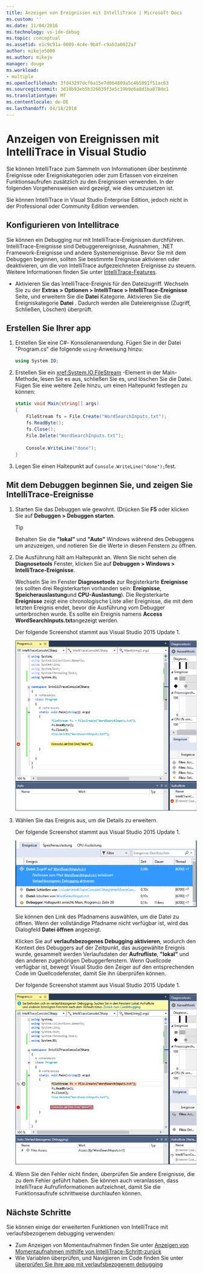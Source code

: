 ```yaml
---
title: Anzeigen von Ereignissen mit IntelliTrace | Microsoft Docs
ms.custom: ''
ms.date: 11/04/2016
ms.technology: vs-ide-debug
ms.topic: conceptual
ms.assetid: e1c9c91a-0009-4c4e-9b4f-c9ab3a6022a7
author: mikejo5000
ms.author: mikejo
manager: douge
ms.workload:
- multiple
ms.openlocfilehash: 3fd43297dcf6a15e7d064809a5c4b5091f51ac63
ms.sourcegitcommit: 3d10b93eb5b326639f3e5c19b9e6a8d1ba078de1
ms.translationtype: MT
ms.contentlocale: de-DE
ms.lasthandoff: 04/18/2018
---
```

# <a name="view-events-with-intellitrace-in-visual-studio"></a>Anzeigen von Ereignissen mit IntelliTrace in Visual Studio
Sie können IntelliTrace zum Sammeln von Informationen über bestimmte Ereignisse oder Ereigniskategorien oder zum Erfassen von einzelnen Funktionsaufrufen zusätzlich zu den Ereignissen verwenden. In der folgenden Vorgehensweisen wird gezeigt, wie dies umzusetzen ist.  
  
 Sie können IntelliTrace in Visual Studio Enterprise Edition, jedoch nicht in der Professional oder Community Edition verwenden.  
  
##  <a name="GettingStarted"></a> Konfigurieren von Intellitrace  
 Sie können ein Debugging nur mit IntelliTrace-Ereignissen durchführen. IntelliTrace-Ereignisse sind Debuggerereignisse, Ausnahmen, .NET Framework-Ereignisse und andere Systemereignisse. Bevor Sie mit dem Debuggen beginnen, sollten Sie bestimmte Ereignisse aktivieren oder deaktivieren, um die von IntelliTrace aufgezeichneten Ereignisse zu steuern. Weitere Informationen finden Sie unter [IntelliTrace-Features](../debugger/intellitrace-features.md).  
  
 - Aktivieren Sie das IntelliTrace-Ereignis für den Dateizugriff. Wechseln Sie zu der **Extras > Optionen > IntelliTrace > IntelliTrace-Ereignisse** Seite, und erweitern Sie die **Datei** Kategorie. Aktivieren Sie die Ereigniskategorie **Datei** . Dadurch werden alle Dateiereignisse (Zugriff, Schließen, Löschen) überprüft.

## <a name="create-your-app"></a>Erstellen Sie Ihrer app
  
1.  Erstellen Sie eine C#- Konsolenanwendung. Fügen Sie in der Datei "Program.cs" die folgende `using`-Anweisung hinzu:  
  
    ```csharp  
    using System.IO;  
    ```  
  
2.  Erstellen Sie ein <xref:System.IO.FileStream> -Element in der Main-Methode, lesen Sie es aus, schließen Sie es, und löschen Sie die Datei. Fügen Sie eine weitere Zeile hinzu, um einen Haltepunkt festlegen zu können:  
  
    ```csharp  
    static void Main(string[] args)  
    {  
        FileStream fs = File.Create("WordSearchInputs.txt");  
        fs.ReadByte();  
        fs.Close();  
        File.Delete("WordSearchInputs.txt");  
  
        Console.WriteLine("done");  
    }  
    ```  
  
3.  Legen Sie einen Haltepunkt auf `Console.WriteLine("done");`fest.  

## <a name="start-debugging-and-view-intellitrace-events"></a>Mit dem Debuggen beginnen Sie, und zeigen Sie IntelliTrace-Ereignisse
  
1.  Starten Sie das Debuggen wie gewohnt. (Drücken Sie **F5** oder klicken Sie auf **Debuggen > Debuggen starten**.  
  
    > [!TIP]
    >  Behalten Sie die **"lokal"** und **"Auto"** Windows während des Debuggens um anzuzeigen, und notieren Sie die Werte in diesen Fenstern zu öffnen.  
  
2.  Die Ausführung hält am Haltepunkt an. Wenn Sie nicht sehen die **Diagnosetools** Fenster, klicken Sie auf **Debuggen > Windows > IntelliTrace-Ereignisse**.  
  
     Wechseln Sie im Fenster **Diagnosetools** zur Registerkarte **Ereignisse** (es sollten drei Registerkarten vorhanden sein: **Ereignisse**, **Speicherauslastung**und **CPU-Auslastung**). Die Registerkarte **Ereignisse** zeigt eine chronologische Liste aller Ereignisse, die mit dem letzten Ereignis endet, bevor die Ausführung vom Debugger unterbrochen wurde. Es sollte ein Ereignis namens **Access WordSearchInputs.txt**angezeigt werden.  
  
     Der folgende Screenshot stammt aus Visual Studio 2015 Update 1.  
  
     ![IntelliTrace&#45;Update1](../debugger/media/intellitrace-update1.png "IntelliTrace Update1")  
  
3.  Wählen Sie das Ereignis aus, um die Details zu erweitern.  
  
     Der folgende Screenshot stammt aus Visual Studio 2015 Update 1.  
  
     ![IntelliTraceUpdate1&#45;SingleEvent](../debugger/media/intellitraceupdate1-singleevent.png "IntelliTraceUpdate1 SingleEvent")  
  
     Sie können den Link des Pfadnamens auswählen, um die Datei zu öffnen. Wenn der vollständige Pfadname nicht verfügbar ist, wird das Dialogfeld **Datei öffnen** angezeigt.  
  
     Klicken Sie auf **verlaufsbezogenes Debugging aktivieren**, wodurch den Kontext des Debuggers auf der Zeitpunkt, das ausgewählte Ereignis wurde, gesammelt werden Verlaufsdaten der **Aufrufliste**, **"lokal"** und den anderen zugehörigen Debuggerfenstern. Wenn Quellcode verfügbar ist, bewegt Visual Studio den Zeiger auf den entsprechenden Code im Quellcodefenster, damit Sie ihn überprüfen können.  
  
     Der folgende Screenshot stammt aus Visual Studio 2015 Update 1.  
  
     ![HistoricalDebugging&#45;Update1](../debugger/media/historicaldebugging-update1.png "HistoricalDebugging-Update1")  
  
4.  Wenn Sie den Fehler nicht finden, überprüfen Sie andere Ereignisse, die zu dem Fehler geführt haben. Sie können auch veranlassen, dass IntelliTrace Aufrufinformationen aufzeichnet, damit Sie die Funktionsaufrufe schrittweise durchlaufen können. 
  
## <a name="next-steps"></a>Nächste Schritte

Sie können einige der erweiterten Funktionen von IntelliTrace mit verlaufsbezogenem debugging verwenden:

 - Zum Anzeigen von Momentaufnahmen finden Sie unter [Anzeigen von Momentaufnahmen mithilfe von IntelliTrace-Schritt-zurück](../debugger/how-to-use-intellitrace-step-back.md)
 - Wie Variablen überprüfen, und Navigieren im Code finden Sie unter [überprüfen Sie Ihre app mit verlaufsbezogenem debugging](../debugger/historical-debugging-inspect-app.md)